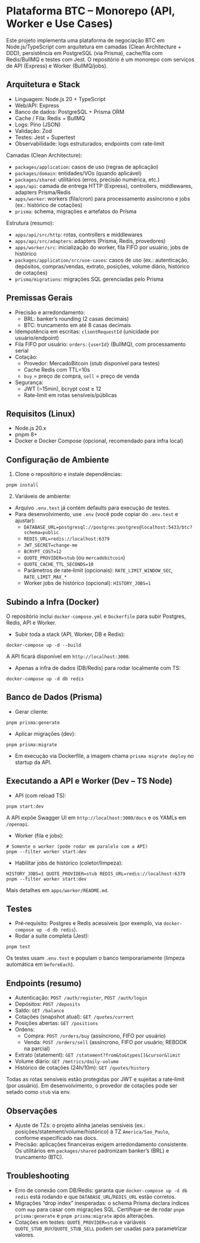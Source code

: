 # Plataforma BTC – Monorepo (API, Worker e Use Cases)

Este projeto implementa uma plataforma de negociação BTC em Node.js/TypeScript com arquitetura em camadas (Clean Architecture + DDD), persistência em PostgreSQL (via Prisma), cache/fila com Redis/BullMQ e testes com Jest. O repositório é um monorepo com serviços de API (Express) e Worker (BullMQ/jobs).

## Arquitetura e Stack
- Linguagem: Node.js 20 + TypeScript
- Web/API: Express
- Banco de dados: PostgreSQL + Prisma ORM
- Cache / Fila: Redis + BullMQ
- Logs: Pino (JSON)
- Validação: Zod
- Testes: Jest + Supertest
- Observabilidade: logs estruturados; endpoints com rate‑limit

Camadas (Clean Architecture):
- `packages/application`: casos de uso (regras de aplicação)
- `packages/domain`: entidades/VOs (quando aplicável)
- `packages/shared`: utilitários (erros, precisão numérica, etc.)
- `apps/api`: camada de entrega HTTP (Express), controllers, middlewares, adapters Prisma/Redis
- `apps/worker`: workers (fila/cron) para processamento assíncrono e jobs (ex.: histórico de cotações)
- `prisma`: schema, migrações e artefatos do Prisma

Estrutura (resumo):
- `apps/api/src/http`: rotas, controllers e middlewares
- `apps/api/src/adapters`: adapters (Prisma, Redis, provedores)
- `apps/worker/src`: inicialização do worker, fila FIFO por usuário, jobs de histórico
- `packages/application/src/use-cases`: casos de uso (ex.: autenticação, depósitos, compras/vendas, extrato, posições, volume diário, histórico de cotações)
- `prisma/migrations`: migrações SQL gerenciadas pelo Prisma

## Premissas Gerais
- Precisão e arredondamento:
  - BRL: banker’s rounding (2 casas decimais)
  - BTC: truncamento em até 8 casas decimais
- Idempotência em escritas: `clientRequestId` (unicidade por usuário/endpoint)
- Fila FIFO por usuário: `orders:{userId}` (BullMQ), com processamento serial
- Cotação:
  - Provedor: MercadoBitcoin (stub disponível para testes)
  - Cache Redis com TTL=10s
  - `buy` = preço de compra, `sell` = preço de venda
- Segurança:
  - JWT (~15min), bcrypt cost ≥ 12
  - Rate‑limit em rotas sensíveis/públicas

## Requisitos (Linux)
- Node.js 20.x
- pnpm 8+
- Docker e Docker Compose (opcional, recomendado para infra local)

## Configuração de Ambiente
1) Clone o repositório e instale dependências:
```
pnpm install
```

2) Variáveis de ambiente:
- Arquivo `.env.test` já contém defaults para execução de testes.
- Para desenvolvimento, use `.env` (você pode copiar do `.env.test` e ajustar):
  - `DATABASE_URL=postgresql://postgres:postgres@localhost:5433/btc?schema=public`
  - `REDIS_URL=redis://localhost:6379`
  - `JWT_SECRET=change-me`
  - `BCRYPT_COST=12`
  - `QUOTE_PROVIDER=stub` (ou `mercadobitcoin`)
  - `QUOTE_CACHE_TTL_SECONDS=10`
  - Parâmetros de rate‑limit (opcionais): `RATE_LIMIT_WINDOW_SEC`, `RATE_LIMIT_MAX_*`
  - Worker jobs de histórico (opcional): `HISTORY_JOBS=1`

## Subindo a Infra (Docker)
O repositório inclui `docker-compose.yml` e `Dockerfile` para subir Postgres, Redis, API e Worker.

- Subir toda a stack (API, Worker, DB e Redis):
```
docker-compose up -d --build
```
A API ficará disponível em `http://localhost:3000`.

- Apenas a infra de dados (DB/Redis) para rodar localmente com TS:
```
docker-compose up -d db redis
```

## Banco de Dados (Prisma)
- Gerar cliente:
```
pnpm prisma:generate
```
- Aplicar migrações (dev):
```
pnpm prisma:migrate
```
- Em execução via Dockerfile, a imagem chama `prisma migrate deploy` no startup da API.

## Executando a API e Worker (Dev – TS Node)
- API (com reload TS):
```
pnpm start:dev
```
A API expõe Swagger UI em `http://localhost:3000/docs` e os YAMLs em `/openapi`.

- Worker (fila e jobs):
```
# Somente o worker (pode rodar em paralelo com a API)
pnpm --filter worker start:dev
```
- Habilitar jobs de histórico (coletor/limpeza):
```
HISTORY_JOBS=1 QUOTE_PROVIDER=stub REDIS_URL=redis://localhost:6379 pnpm --filter worker start:dev
```
Mais detalhes em `apps/worker/README.md`.

## Testes
- Pré‑requisito: Postgres e Redis acessíveis (por exemplo, via `docker-compose up -d db redis`).
- Rodar a suíte completa (Jest):
```
pnpm test
```
Os testes usam `.env.test` e populam o banco temporariamente (limpeza automática em `beforeEach`).

## Endpoints (resumo)
- Autenticação: `POST /auth/register`, `POST /auth/login`
- Depósitos: `POST /deposits`
- Saldo: `GET /balance`
- Cotações (snapshot atual): `GET /quotes/current`
- Posições abertas: `GET /positions`
- Ordens:
  - Compra: `POST /orders/buy` (assíncrono, FIFO por usuário)
  - Venda: `POST /orders/sell` (assíncrono, FIFO por usuário; REBOOK na parcial)
- Extrato (statement): `GET /statement?from&to&types[]&cursor&limit`
- Volume diário: `GET /metrics/daily-volume`
- Histórico de cotações (24h/10m): `GET /quotes/history`

Todas as rotas sensíveis estão protegidas por JWT e sujeitas a rate‑limit (por usuário). Em desenvolvimento, o provedor de cotações pode ser setado como `stub` via env.

## Observações
- Ajuste de TZs: o projeto alinha janelas sensíveis (ex.: posições/statement/volume/histórico) à TZ `America/Sao_Paulo`, conforme especificado nas docs.
- Precisão: aplicações financeiras exigem arredondamento consistente. Os utilitários em `packages/shared` padronizam banker’s (BRL) e truncamento (BTC).

## Troubleshooting
- Erro de conexão com DB/Redis: garanta que `docker-compose up -d db redis` está rodando e que `DATABASE_URL`/`REDIS_URL` estão corretos.
- Migrações “drop index” inesperadas: o schema Prisma declara índices com `map` para casar com migrações SQL. Certifique-se de rodar `pnpm prisma:generate` e `pnpm prisma:migrate` após alterações.
- Cotações em testes: `QUOTE_PROVIDER=stub` e variáveis `QUOTE_STUB_BUY`/`QUOTE_STUB_SELL` podem ser usadas para parametrizar valores.

